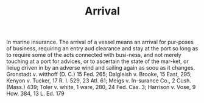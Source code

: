 ---
title: Arrival
permalink: "/definitions/arrival.html"
body: In marine insurance. The arrival of a vessel means an arrival for pur-poses
  of business, requiring an entry aud clearance and stay at the port so long as to
  require some of the acts connected with busi-ness, and not merely touching at a
  port for advices, or to ascertain the state of the mar-ket, or Iieiug driven in
  by an adverse wind and sailing again as soou as it changes. Gronstadt v. witthoff
  (D. C.) 15 Fed. 265; Dalgleish v. Brooke, 15 East, 295; Kenyon v. Tucker, 17 R.
  I. 529, 23 Atl. 61; Meigs v. In-surance Co., 2 Cush. (Mass.) 439; Toler v. white,
  1 ware, 280, 24 Fed. Cas. 3; Harrison v. Vose, 9 How. 384, 13 L. Ed. 179
published_at: '2018-07-07'
layout: post
---